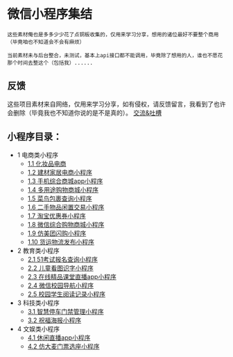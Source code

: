 # 微信小程序集结

````
这些素材俺也是多多少少花了点铜板收集的，仅用来学习分享，想用的诸位最好不要整个商用（毕竟咱也不知道会不会有麻烦）

当前素材未与后台整合，未测试，基本上api接口都不能调用，毕竟除了想用的人，谁也不愿花那个时间去整这个（包括我）......
````
## 反馈
这些项目素材来自网络，仅用来学习分享，如有侵权，请反馈留言，我看到了也许会删除（毕竟我也不知道你说的是不是真的）。
[交流&吐槽](https://github.com/ybphp/wx-miniprogram/issues/1)

## 小程序目录：
* 1 电商类小程序
   * [1.1 化妆品电商](化妆品电商小程序)
   * [1.2 建材家居电商小程序](建材家居电商小程序)
   * [1.3 手机综合商城app小程序](手机综合商城app小程序)
   * [1.4 多用途购物商城小程序](多用途购物商城小程序)
   * [1.5 菜鸟包裹查询小程序](菜鸟包裹查询小程序)
   * [1.6 二手物品闲置交易小程序](二手物品闲置交易小程序)
   * [1.7 淘宝优惠券小程序](淘宝优惠券小程序)
   * [1.8 微信综合购物商城小程序](微信综合购物商城小程序)
   * [1.9 仿美团闪购小程序](仿美团闪购小程序)
   * [1.10 货运物流发布小程序](货运物流发布小程序)
* 2 教育类小程序
   * [2.1 51考试报名查询小程序](51考试报名查询小程序)
   * [2.2 儿童看图识字小程序](儿童看图识字小程序)
   * [2.3 在线精品课堂直播app小程序](在线精品课堂直播app小程序)
   * [2.4 微信校园导航小程序](微信校园导航小程序)
   * [2.5 校园学生阅读记录小程序](校园学生阅读记录小程序)
* 3 科技类小程序
   * [3.1 智慧停车门禁管理小程序](智慧停车门禁管理小程序)
   * [3.2 祝福海报小程序](祝福海报小程序)
* 4 文娱类小程序
   * [4.1 休闲直播app小程序](休闲直播app小程序)
   * [4.2 仿大麦门票选座小程序](仿大麦门票选座小程序)
